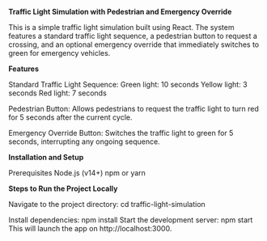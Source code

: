 **Traffic Light Simulation with Pedestrian and Emergency Override**

This is a simple traffic light simulation built using React. The system features a standard traffic light sequence, a pedestrian button to request a crossing, and an optional emergency override that immediately switches to green for emergency vehicles.

**Features**

Standard Traffic Light Sequence:
Green light: 10 seconds
Yellow light: 3 seconds
Red light: 7 seconds

Pedestrian Button:
Allows pedestrians to request the traffic light to turn red for 5 seconds after the current cycle.

Emergency Override Button:
Switches the traffic light to green for 5 seconds, interrupting any ongoing sequence.

**Installation and Setup**

Prerequisites
Node.js (v14+)
npm or yarn

**Steps to Run the Project Locally**


Navigate to the project directory: cd traffic-light-simulation

Install dependencies: npm install
Start the development server: npm start
This will launch the app on http://localhost:3000.

